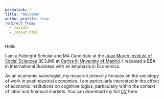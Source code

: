 ```yaml
---
permalink: /
title: "Welcome"
author_profile: true
redirect_from: 
  - /about/
  - /about.html
---
```


Hello 

I am a Fulbright Scholar and MA Candidate at the [Juan March Institute of Social Sciences](https://ic3jm.es) (IC3JM) at [Carlos III Unversity of Madrid](https://www.uc3m.es/Home). I received a BBA in International Business with an emphasis in Economics.

As an economic sociologist, my research primarily focuses on the sociology of work in postindustrial economies. I am particularly interested in the effect of economic institutions on cognitive logics, particularly within the context of labor and financial markets. You can download my full [CV](files/CV_Lydia.pdf) here.